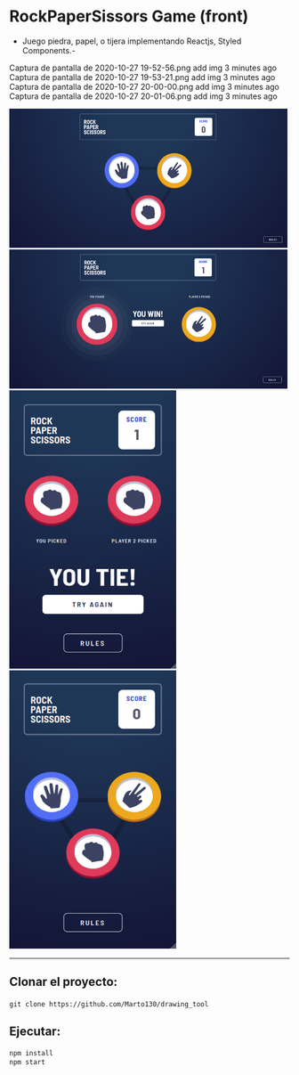 
# RockPaperSissors Game (front)


- Juego piedra, papel, o tijera implementando Reactjs, Styled Components.-


Captura de pantalla de 2020-10-27 19-52-56.png
add img
3 minutes ago
Captura de pantalla de 2020-10-27 19-53-21.png
add img
3 minutes ago
Captura de pantalla de 2020-10-27 20-00-00.png
add img
3 minutes ago
Captura de pantalla de 2020-10-27 20-01-06.png
add img
3 minutes ago 


<img src="img/Captura de pantalla de 2020-10-27 19-52-56.png" width="500" height="250"/>  <img src="img/Captura de pantalla de 2020-10-27 19-53-21.png" width="500" height="250"/>
<img src="img/Captura de pantalla de 2020-10-27 20-00-00.png" width="300" height="500"/>               <img src="img/Captura de pantalla de 2020-10-27 20-01-06.png" width="300" height="500"/>

* * *



## Clonar el proyecto:

`git clone https://github.com/Marto130/drawing_tool`

## Ejecutar:


```
npm install
npm start
```
